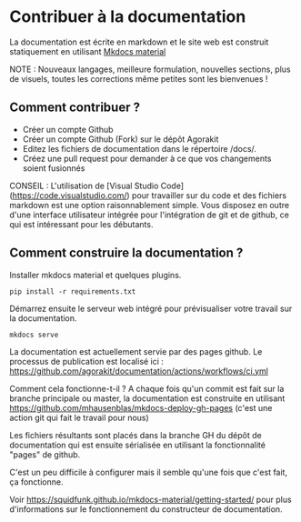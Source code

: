 # Contribuer à la documentation

La documentation est écrite en markdown et le site web est construit statiquement en utilisant [Mkdocs material](https://squidfunk.github.io/mkdocs-material/)

NOTE : Nouveaux langages, meilleure formulation, nouvelles sections, plus de visuels, toutes les corrections même petites sont les bienvenues !

## Comment contribuer ?
- Créer un compte Github
- Créer un compte Github (Fork) sur le dépôt Agorakit
- Editez les fichiers de documentation dans le répertoire /docs/.
- Créez une pull request pour demander à ce que vos changements soient fusionnés

CONSEIL : L'utilisation de [Visual Studio Code] (https://code.visualstudio.com/) pour travailler sur du code et des fichiers markdown est une option raisonnablement simple. Vous disposez en outre d'une interface utilisateur intégrée pour l'intégration de git et de github, ce qui est intéressant pour les débutants.

## Comment construire la documentation ?
Installer mkdocs material et quelques plugins.

    pip install -r requirements.txt


Démarrez ensuite le serveur web intégré pour prévisualiser votre travail sur la documentation.

    mkdocs serve


La documentation est actuellement servie par des pages github. Le processus de publication est localisé ici : https://github.com/agorakit/documentation/actions/workflows/ci.yml

Comment cela fonctionne-t-il ?
A chaque fois qu'un commit est fait sur la branche principale ou master, la documentation est construite en utilisant https://github.com/mhausenblas/mkdocs-deploy-gh-pages
(c'est une action git qui fait le travail pour nous)

Les fichiers résultants sont placés dans la branche GH du dépôt de documentation qui est ensuite sérialisée en utilisant la fonctionnalité "pages" de github.

C'est un peu difficile à configurer mais il semble qu'une fois que c'est fait, ça fonctionne.


Voir https://squidfunk.github.io/mkdocs-material/getting-started/ pour plus d'informations sur le fonctionnement du constructeur de documentation.



